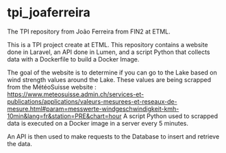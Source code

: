 # tpi_joaferreira
The TPI repository from João Ferreira from FIN2 at ETML.

This is a TPI project create at ETML.
This repository contains a website done in Laravel, an API done in Lumen, and a script Python that collects data with a Dockerfile to build a Docker Image.

The goal of the website is to determine if you can go to the Lake based on wind strength values around the Lake.
These values are being scrapped from the MétéoSuisse website : https://www.meteosuisse.admin.ch/services-et-publications/applications/valeurs-mesurees-et-reseaux-de-mesure.html#param=messwerte-windgeschwindigkeit-kmh-10min&lang=fr&station=PRE&chart=hour
A script Python used to scrapped data is executed on a Docker image in a server every 5 minutes.

An API is then used to make requests to the Database to insert and retrieve the data.
